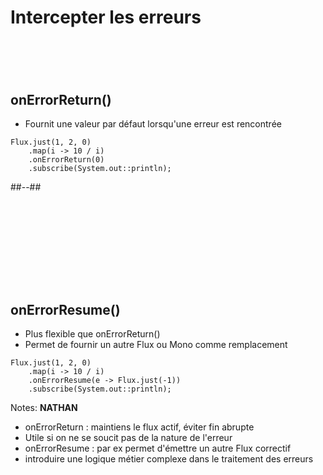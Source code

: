 <!-- .slide: class="two-column" -->

# Intercepter les erreurs
# <br>
## onErrorReturn()
* Fournit une valeur par défaut lorsqu'une erreur est rencontrée

```java[]
Flux.just(1, 2, 0)
    .map(i -> 10 / i)
    .onErrorReturn(0)
    .subscribe(System.out::println);

```

##--##
# <br>
# <br>
## onErrorResume()
* Plus flexible que onErrorReturn()
* Permet de fournir un autre Flux ou Mono comme remplacement
```java[]
Flux.just(1, 2, 0)
    .map(i -> 10 / i)
    .onErrorResume(e -> Flux.just(-1))
    .subscribe(System.out::println);
```

Notes:
**NATHAN**

- onErrorReturn : maintiens le flux actif, éviter fin abrupte
- Utile si on ne se soucit pas de la nature de l'erreur
- onErrorResume : par ex permet d'émettre un autre Flux correctif
- introduire une logique métier complexe dans le traitement des erreurs
